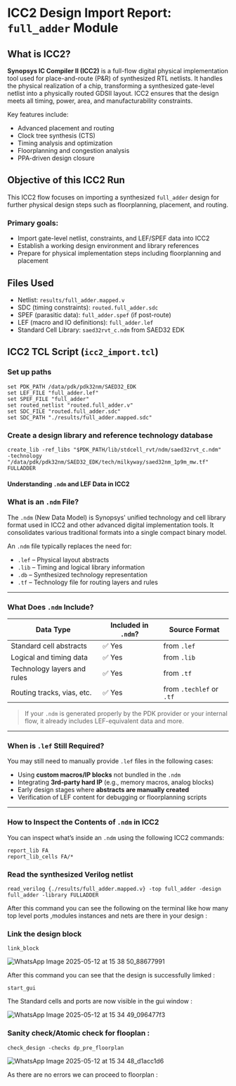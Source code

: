 # ICC2 Design Import Report: `full_adder` Module

## What is ICC2?

**Synopsys IC Compiler II (ICC2)** is a full-flow digital physical implementation tool used for place-and-route (P&R) of synthesized RTL netlists. It handles the physical realization of a chip, transforming a synthesized gate-level netlist into a physically routed GDSII layout. ICC2 ensures that the design meets all timing, power, area, and manufacturability constraints.

Key features include:

- Advanced placement and routing  
- Clock tree synthesis (CTS)  
- Timing analysis and optimization  
- Floorplanning and congestion analysis  
- PPA-driven design closure  

## Objective of this ICC2 Run

This ICC2 flow focuses on importing a synthesized `full_adder` design for further physical design steps such as floorplanning, placement, and routing.

### Primary goals:

- Import gate-level netlist, constraints, and LEF/SPEF data into ICC2  
- Establish a working design environment and library references  
- Prepare for physical implementation steps including floorplanning and placement  

## Files Used

- Netlist: `results/full_adder.mapped.v`  
- SDC (timing constraints): `routed.full_adder.sdc`  
- SPEF (parasitic data): `full_adder.spef` (if post-route)  
- LEF (macro and IO definitions): `full_adder.lef`  
- Standard Cell Library: `saed32rvt_c.ndm` from SAED32 EDK

## ICC2 TCL Script (`icc2_import.tcl`)


### Set up paths
```
set PDK_PATH /data/pdk/pdk32nm/SAED32_EDK
set LEF_FILE "full_adder.lef"
set SPEF_FILE "full_adder"
set routed_netlist "routed.full_adder.v"
set SDC_FILE "routed.full_adder.sdc"
set SDC_PATH "./results/full_adder.mapped.sdc"
```
### Create a design library and reference technology database
```
create_lib -ref_libs "$PDK_PATH/lib/stdcell_rvt/ndm/saed32rvt_c.ndm"  -technology "/data/pdk/pdk32nm/SAED32_EDK/tech/milkyway/saed32nm_1p9m_mw.tf"  FULLADDER
```
####  Understanding `.ndm` and LEF Data in ICC2

### What is an `.ndm` File?

The `.ndm` (New Data Model) is Synopsys' unified technology and cell library format used in ICC2 and other advanced digital implementation tools. It consolidates various traditional formats into a single compact binary model.

An `.ndm` file typically replaces the need for:

- `.lef` – Physical layout abstracts  
- `.lib` – Timing and logical library information  
- `.db` – Synthesized technology representation  
- `.tf` – Technology file for routing layers and rules  

---

### What Does `.ndm` Include?

| Data Type                     | Included in `.ndm`? | Source Format             |
|------------------------------|----------------------|-------------------------- |
| Standard cell abstracts      | ✅ Yes               | from `.lef`              |
| Logical and timing data      | ✅ Yes               | from `.lib`              |
| Technology layers and rules  | ✅ Yes               | from `.tf`               |
| Routing tracks, vias, etc.   | ✅ Yes               | from `.techlef` or `.tf` |

>  If your `.ndm` is generated properly by the PDK provider or your internal flow, it already includes LEF-equivalent data and more.

---

### When is `.lef` Still Required?

You may still need to manually provide `.lef` files in the following cases:

- Using **custom macros/IP blocks** not bundled in the `.ndm`
- Integrating **3rd-party hard IP** (e.g., memory macros, analog blocks)
- Early design stages where **abstracts are manually created**
- Verification of LEF content for debugging or floorplanning scripts

---

### How to Inspect the Contents of `.ndm` in ICC2

You can inspect what’s inside an `.ndm` using the following ICC2 commands:
```
report_lib FA
report_lib_cells FA/*
```

### Read the synthesized Verilog netlist
```
read_verilog {./results/full_adder.mapped.v} -top full_adder -design full_adder -library FULLADDER
```
After this command you can see the following on the terminal like how many top level ports ,modules instances  and nets   are there in your design :


### Link the design block
```
link_block
```

![WhatsApp Image 2025-05-12 at 15 38 50_88677991](https://github.com/user-attachments/assets/51ddab81-a02b-4b51-83d2-758378a43fb7)


After this command you can see that the design is successfully limked  : 

```
start_gui 
```
The Standard cells and ports  are now visible in the gui window  :

![WhatsApp Image 2025-05-12 at 15 34 49_096477f3](https://github.com/user-attachments/assets/d6d3b586-84d0-4e61-b9be-94ebe62ed5cd)

 ### Sanity check/Atomic check for flooplan : 
 
```
check_design -checks dp_pre_floorplan

```

![WhatsApp Image 2025-05-12 at 15 34 48_d1acc1d6](https://github.com/user-attachments/assets/1a202b5a-89dc-49f2-9fa1-13486722aa67)

 As there are no errors we can proceed to floorplan : 


